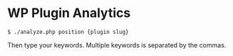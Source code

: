 # WP Plugin Analytics

```shell script
$ ./analyze.php position {plugin slug}
```

Then type your keywords. Multiple keywords is separated by the commas.
